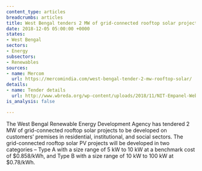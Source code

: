 ```yaml
---
content_type: articles
breadcrumbs: articles
title: West Bengal tenders 2 MW of grid-connected rooftop solar projects
date: 2018-12-05 05:00:00 +0000
states:
- West Bengal
sectors:
- Energy
subsectors:
- Renewables
sources:
- name: Mercom
  url: https://mercomindia.com/west-bengal-tender-2-mw-rooftop-solar/
details:
- name: Tender details
  url: http://www.wbreda.org/wp-content/uploads/2018/11/NIT-Empanel-Website.pdf
is_analysis: false

---
```

The West Bengal Renewable Energy Development Agency has tendered 2 MW of grid-connected rooftop solar projects to be developed on customers’ premises in residential, institutional, and social sectors. The grid-connected rooftop solar PV projects will be developed in two categories –  Type A with a size range of 5 kW to 10 kW at a benchmark cost of $0.858/kWh, and Type B with a size range of 10 kW to 100 kW at $0.78/kWh.